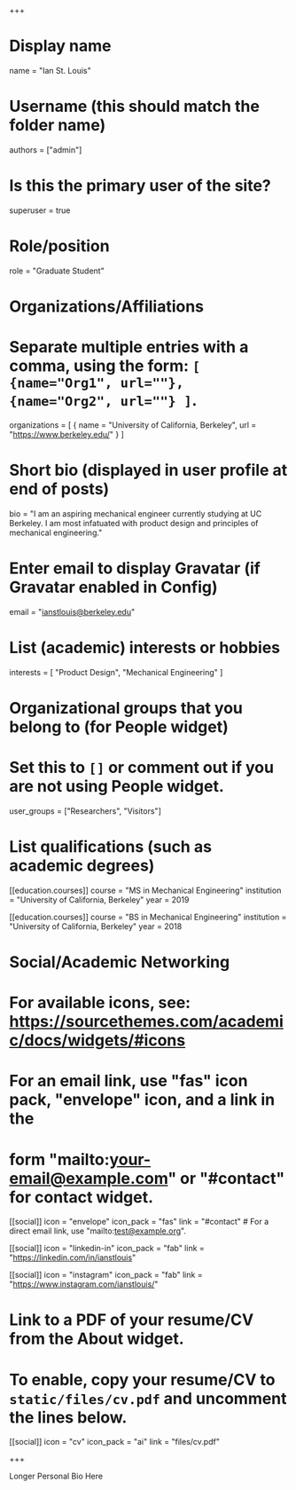 +++
# Display name
name = "Ian St. Louis"

# Username (this should match the folder name)
authors = ["admin"]

# Is this the primary user of the site?
superuser = true

# Role/position
role = "Graduate Student"


# Organizations/Affiliations
#   Separate multiple entries with a comma, using the form: `[ {name="Org1", url=""}, {name="Org2", url=""} ]`.
organizations = [ { name = "University of California, Berkeley", url = "https://www.berkeley.edu/" } ]

# Short bio (displayed in user profile at end of posts)
bio = "I am an aspiring mechanical engineer currently studying at UC Berkeley. I am most infatuated with product design and principles of mechanical engineering."

# Enter email to display Gravatar (if Gravatar enabled in Config)
email = "ianstlouis@berkeley.edu"

# List (academic) interests or hobbies
interests = [
  "Product Design",
  "Mechanical Engineering"
]

# Organizational groups that you belong to (for People widget)
#   Set this to `[]` or comment out if you are not using People widget.
user_groups = ["Researchers", "Visitors"]

# List qualifications (such as academic degrees)
[[education.courses]]
  course = "MS in Mechanical Engineering"
  institution = "University of California, Berkeley"
  year = 2019

[[education.courses]]
  course = "BS in Mechanical Engineering"
  institution = "University of California, Berkeley"
  year = 2018


# Social/Academic Networking
# For available icons, see: https://sourcethemes.com/academic/docs/widgets/#icons
#   For an email link, use "fas" icon pack, "envelope" icon, and a link in the
#   form "mailto:your-email@example.com" or "#contact" for contact widget.

[[social]]
  icon = "envelope"
  icon_pack = "fas"
  link = "#contact"  # For a direct email link, use "mailto:test@example.org".

<!-- [[social]]
  icon = "google-scholar"
  icon_pack = "ai"
  link = "https://scholar.google.co.uk/citations?user=sIwtMXoAAAAJ" -->

[[social]]
  icon = "linkedin-in"
  icon_pack = "fab"
  link = "https://linkedin.com/in/ianstlouis"

[[social]]
  icon = "instagram"
  icon_pack = "fab"
  link = "https://www.instagram.com/ianstlouis/"

# Link to a PDF of your resume/CV from the About widget.
# To enable, copy your resume/CV to `static/files/cv.pdf` and uncomment the lines below.
[[social]]
  icon = "cv"
  icon_pack = "ai"
  link = "files/cv.pdf"

+++

Longer Personal Bio Here

